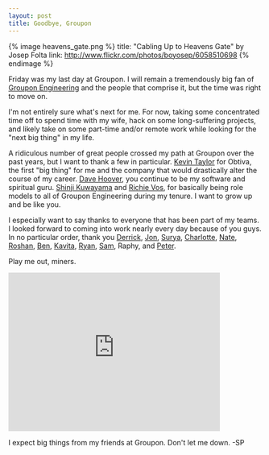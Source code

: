 ```yaml
---
layout: post
title: Goodbye, Groupon
---
```


{% image heavens_gate.png %}
  title: "Cabling Up to Heavens Gate" by Josep Folta
  link: http://www.flickr.com/photos/boyosep/6058510698
{% endimage %}

Friday was my last day at Groupon. I will remain a tremendously big fan of [Groupon Engineering](https://engineering.groupon.com/) and the people that comprise it, but the time was right to move on.

I'm not entirely sure what's next for me. For now, taking some concentrated time off to spend time with my wife, hack on some long-suffering projects, and likely take on some part-time and/or remote work while looking for the "next big thing" in my life.

A ridiculous number of great people crossed my path at Groupon over the past years, but I want to thank a few in particular. [Kevin Taylor](https://twitter.com/ktaylor) for Obtiva, the first "big thing" for me and the company that would drastically alter the course of my career. [Dave Hoover](http://nuts.redsquirrel.com/post/29464274523/making-a-move), you continue to be my software and spiritual guru. [Shinji Kuwayama](http://kuwayama.com/) and [Richie Vos](https://twitter.com/richievos), for basically being role models to all of Groupon Engineering during my tenure. I want to grow up and be like you.

I especially want to say thanks to everyone that has been part of my teams. I looked forward to coming into work nearly every day because of you guys. In no particular order, thank you [Derrick](https://twitter.com/dcsesq/), [Jon](https://twitter.com/jonpliske/), [Surya](https://twitter.com/suryagaddipati), [Charlotte](https://twitter.com/charlotte_w_tan), [Nate](https://twitter.com/njackson), [Roshan](http://roshfu.com/), [Ben](https://twitter.com/senorduck/), [Kavita](http://www.linkedin.com/pub/kavita-kochar/3/921/216), [Ryan](https://twitter.com/ryanbriones), [Sam](http://www.linkedin.com/pub/samuel-lopes/35/60b/546), Raphy, and [Peter](http://www.pchristensen.com/blog/).

Play me out, miners.

<iframe width='420' height='315' src='http://www.youtube.com/embed/R_Rfkhg7s_M?rel=0' frameborder='0'></iframe>

I expect big things from my friends at Groupon. Don't let me down.
-SP
